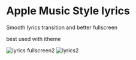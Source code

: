 # Apple Music Style lyrics
Smooth lyrics transition and better fullscreen

best used with itheme


![lyrics fullscreen2](https://user-images.githubusercontent.com/101460787/182229571-cea1aca2-ed92-402c-ac41-ad33ff0fc060.jpg)
![lyrics2](https://user-images.githubusercontent.com/101460787/182229587-a6c0b160-249c-4df7-8f39-9e34c1840032.jpg)
